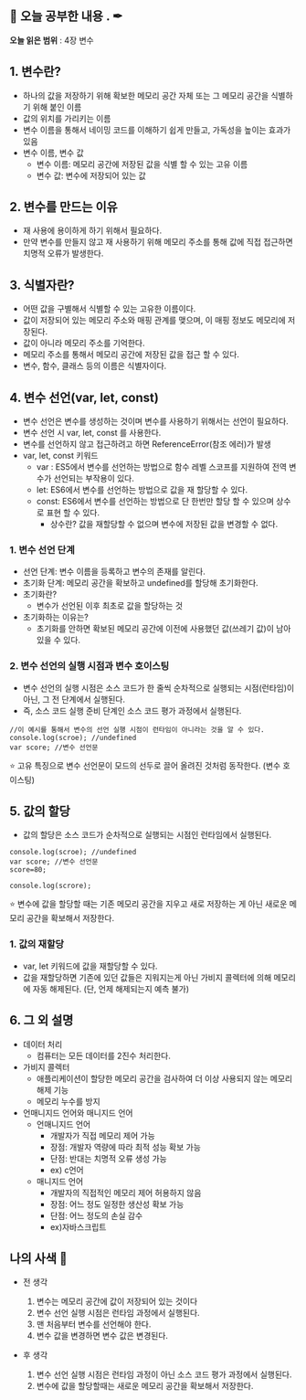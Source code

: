 ## 📕 오늘 공부한 내용 . ✒

**오늘 읽은 범위** : 4장 변수

## 1. 변수란?

- 하나의 값을 저장하기 위해 확보한 메모리 공간 자체 또는 그 메모리 공간을 식별하기 위해 붙인 이름
- 값의 위치를 가리키는 이름
- 변수 이름을 통해서 네이밍 코드를 이해하기 쉽게 만들고, 가독성을 높이는 효과가 있음
- 변수 이름, 변수 값
  - 변수 이름: 메모리 공간에 저장된 값을 식별 할 수 있는 고유 이름
  - 변수 값: 변수에 저장되어 있는 값

## 2. 변수를 만드는 이유

- 재 사용에 용이하게 하기 위해서 필요하다.
- 만약 변수를 만들지 않고 재 사용하기 위해 메모리 주소를 통해 값에 직접 접근하면 치명적 오류가 발생한다.

## 3. 식별자란?

- 어떤 값을 구별해서 식별할 수 있는 고유한 이름이다.
- 값이 저장되어 있는 메모리 주소와 매핑 관계를 맺으며, 이 매핑 정보도 메모리에 저장된다.
- 값이 아니라 메모리 주소를 기억한다.
- 메모리 주소를 통해서 메모리 공간에 저장된 값을 접근 할 수 있다.
- 변수, 함수, 클래스 등의 이름은 식별자이다.

## 4. 변수 선언(var, let, const)

- 변수 선언은 변수를 생성하는 것이며 변수를 사용하기 위해서는 선언이 필요하다.
- 변수 선언 시 var, let, const 를 사용한다.
- 변수를 선언하지 않고 접근하려고 하면 ReferenceError(참조 에러)가 발생
- var, let, const 키워드
  - var : ES5에서 변수를 선언하는 방법으로 함수 레벨 스코프를 지원하여 전역 변수가 선언되는 부작용이 있다.
  - let: ES6에서 변수를 선언하는 방법으로 값을 재 할당할 수 있다.
  - const: ES6에서 변수를 선언하는 방법으로 단 한번만 할당 할 수 있으며 상수로 표현 할 수 있다.
    - 상수란? 값을 재할당할 수 없으며 변수에 저장된 값을 변경할 수 없다.

### 1. 변수 선언 단계

- 선언 단계: 변수 이름을 등록하고 변수의 존재를 알린다.
- 초기화 단계: 메모리 공간을 확보하고 undefined를 할당해 초기화한다.
- 초기화란?
  - 변수가 선언된 이후 최초로 값을 할당하는 것
- 초기화하는 이유는?
  - 초기화를 안하면 확보된 메모리 공간에 이전에 사용했던 값(쓰레기 값)이 남아 있을 수 있다.

### 2. 변수 선언의 실행 시점과 변수 호이스팅

- 변수 선언의 실행 시점은 소스 코드가 한 줄씩 순차적으로 실행되는 시점(런타임)이 아닌, 그 전 단계에서 실행된다.
- 즉, 소스 코드 실행 준비 단계인 소스 코드 평가 과정에서 실행된다.

```
//이 예시를 통해서 변수의 선언 실행 시점이 런타임이 아니라는 것을 알 수 있다.
console.log(scroe); //undefined
var score; //변수 선언문
```

:star: 고유 특징으로 변수 선언문이 모드의 선두로 끌어 올려진 것처럼 동작한다. (변수 호이스팅)

## 5. 값의 할당

- 값의 할당은 소스 코드가 순차적으로 실행되는 시점인 런타임에서 실행된다.

```
console.log(scroe); //undefined
var score; //변수 선언문
score=80;

console.log(scrore);
```

:star: 변수에 값을 할당할 때는 기존 메모리 공간을 지우고 새로 저장하는 게 아닌 새로운 메모리 공간을 확보해서 저장한다.

### 1. 값의 재할당

- var, let 키워드에 값을 재할당할 수 있다.
- 값을 재할당하면 기존에 있던 값들은 지워지는게 아닌 가비지 콜렉터에 의해 메모리에 자동 해제된다. (단, 언제 해제되는지 예측 불가)

## 6. 그 외 설명

- 데이터 처리
  - 컴퓨터는 모든 데이터를 2진수 처리한다.
- 가비지 콜렉터
  - 애플리케이션이 할당한 메모리 공간을 검사하여 더 이상 사용되지 않는 메모리 해제 기능
  - 메모리 누수를 방지
- 언매니지드 언어와 매니지드 언어
  - 언매니지드 언어
    - 개발자가 직접 메모리 제어 가능
    - 장점: 개발자 역량에 따라 최적 성능 확보 가능
    - 단점: 반대는 치명적 오류 생성 가능
    - ex) c언어
  - 매니지드 언어
    - 개발자의 직접적인 메모리 제어 허용하지 않음
    - 장점: 어느 정도 일정한 생산성 확보 가능
    - 단점: 어느 정도의 손실 감수
    - ex)자바스크립트

## 나의 사색 💭

- 전 생각

  1. 변수는 메모리 공간에 값이 저장되어 있는 것이다
  2. 변수 선언 실행 시점은 런타임 과정에서 실행된다.
  3. 맨 처음부터 변수를 선언해야 한다.
  4. 변수 값을 변경하면 변수 값은 변경된다.

- 후 생각

  1. 변수 선언 실행 시점은 런타임 과정이 아닌 소스 코드 평가 과정에서 실행된다.
  2. 변수에 값을 할당할때는 새로운 메모리 공간을 확보해서 저장한다.
